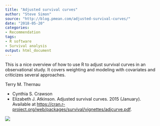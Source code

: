 ```yaml
---
title: "Adjusted survival curves"
author: "Steve Simon"
source: "http://blog.pmean.com/adjusted-survival-curves/"
date: "2018-05-20"
categories:
- Recommendation
tags:
- R software
- Survival analysis
output: html_document
---
```


This is a nice overview of how to use R to adjust survival curves in an
observational study. It covers weighting and modeling with covariates
and criticizes several approaches.

<!---More--->

Terry M. Thernau
- Cynthia S. Crawson
- Elizabeth J. Atkinson. Adjusted
survival curves. 2015 (January). Available at
<https://cran.r-project.org/web/packages/survival/vignettes/adjcurve.pdf>.

![](http://www.pmean.com/images/images/18/adjusted-survival-curves01.png)





